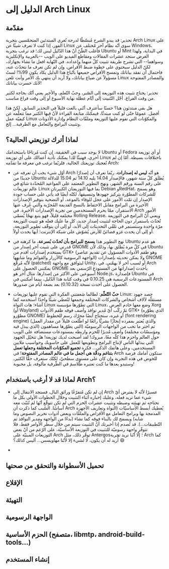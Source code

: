 الدليل إلى Arch Linux
========================
مقدّمة
-------
تحذير: قد يبدو الشرح مُبسّطًا لدرجة تُغري المبتدئين المتحمّسين بتجربة Arch Linux على الفور، إذا كنت لا تعرف شيئًا عن Linux سوى أنّه نظام آخر مُختلف عن Windows، فأغلب الظّنّ أنّ هذا الدّليل ليس لك؛ قد ترغب بتجربة Ubuntu أو Mint في البداية، ولهذا الغرض ستجد عشرات المقالات ومقاطع الفيديو على الويب --بالعربية والإنكليزية وسواهما-- التي تشرح طريقة تثبيت كلّ منهما وإعداده. في النّهاية افعل ما تشاء بجهازك، لكنّ الدليل سيحتوي على خطوة ضبط الأقراص، وإن لم تكن تعرف ما نتحدّث عنه، فاحتمال أن تفقد بياناتك وتمسح الأقراص جميعها باتّباع هذا الدليل يكاد يكون 99%! لستُ مسؤولاً عن ضياع بياناتك، ولا أريد أن ينتهي بك الأمر وأنت تلعن Linux والمصادر المفتوحة لأنك خسرت بياناتك!

تحذير: يحتاج تثبيت هذه التوزيعة إلى الصّبر، وحبّ التّعلم، والأخير يعني أنّك بحاجة لكثير من وقت الفراغ، أجّل التّثبيت إلى أيّام عطلة نهاية الأسبوع أو إلى وقت فراغ مناسب.

هل بقي مبتدئون هنا؟ حسنًا سأعترف أنّني بالغت قليلاً في التحذير السابق، لكنّ هذا أفضل. عمومًا حتّى لو كنت مبتدئًا، فيمكنك متابعة القراءة لأنّ فيها الكثير مما تتعلّمه عن كيفيّة عمل Linux والمكوّنات التي تقوم عليها التوزيعة وملفّات النظام وإدارة الأذونات وتثبيت البرامج والتعامل مع الطرفية... إلخ.

لماذا أترك توزيعتي الحالية؟
-------------------------------
لا يوجد سبب في الحقيقة، إن كنت مُرتاحًا باستخدامك Ubuntu أو Fedora أو أي توزيعة أخرى، فهنيئًا لك! يمكنك تأدية أعمالك على أي توزيعة Linux باختلافات بسيطة. أمّا إن لم تُعجبك توزيعتك الحالية، فلربّما ترغب في معرفة ما تقدّمه Arch:

* أوّل شيء يجب أن تعرفه عن Arch هو أنّه **ليس له إصدارات**، ربّما تعرف أن إصدارًا جديدًا من Ubuntu يُطلَق كلّ ستة شهور، فالإصدار 14.04 يليه 14.10 ثم 15.04 للدلالة على رقم السنة ورقم الشهر، ونهج التطوير المعتمد على المواعيد المُحدّدة شائع في عالم توزيعات Linux بما فيها التوزيعتان الكبيرتان Debian وRedHat، وهو يسمح للشركات المطوّرة بتركيز جهودها وتنسيقها، لكنّه أيضًا قد يأتي على حساب جودة الإصدار إن تمّت الأمور على عجل للوفاء بالموعد، أو التضحية بتوفير الإصدارات الأخيرة من البرامج مقابل الاحتفاظ بالنسخ القديمة المُجرّبة والتي عُرف عنها الاستقرار، ممّا يحرم المستخدمين من تجربة الإصدارات الأخيرة. في Arch الأمور مختلفة قليلاً، فهو يتبع نهجًا يُسمّى Rolling Release، ويعني أنّ البرامج في التوزيعة تُحدّث باستمرار دون الحاجة لتثبيت إصدار جديد، كل ما عليك فعله هو تثبيت التوزيعة مرّة واحدة وستستمر في تلقّي التحديثات إلى الأبد، أو إلى أن يتوقّف تطوير التوزيعة، أو إلى أن يحدث غزو فضائيّ للأرض يُشوّش على شبكة الإنترنت؛ أيها يحدث أولاً.

* نهج التطوير هذا **يسمح للبرامج بأن تُحدّث بُسرعة**، ما كرهته في Ubuntu هو عدم قدرتي على تثبيت آخر إصدار من GNOME في كلّ مرة يُطلق بها، وذلك لأن Ubuntu يستخدم إصدارات أقدم من GTK+ (وهو طقم الأدوات المسؤول عن تقديم عناصر الواجهة الرسومية كالأزرار والقوائم وما شابهها) ولا يمكن تحديثه بإصدارات GNOME لأنّه مُرقَّع (patched) ليتوافق مع واجهة Unity، أو لسبب آخر لا يهمّني. في Arch يمكنني الحصول على GNOME بأحدث إصداراتها من المستودع الرّسمي بعد أسبوعين على الأكثر من إصدارها. مثال آخر هو Node.js، فإصدارة Ubuntu في المستودعات الرسمية هي 0.10.25 في وقت كتابة هذا الدّليل، بينما أمكنني في Arch الحصول على أحدث نسخة (0.10.32) بعد بضعة أيام من صدورها.

* **حبّ التّعلّم**: لطالما شغفتني الفكرة التي تقوم عليها توزيعات Linux: حصد جهود مستقلّة لآلاف أشخاص والشركات المختلفة وجمعها لتُعطي شيئًا واحدًا أستخدمه كما أشاء؛ هات النواة Linux التي تطوّرها مؤسسة Linux، وضع معها خادم العرض Xorg (أو Wayland) ثمّ ركّب أيّ مُدير نوافذ وأضف فوقه طقم الأدوات GTK+ (الذي يطوّره مطوّرو GNOME) أو غيره، ستحتاج أيضًا محرّك رسم للخطوط (font rendering engine) (والذي يُعتبر بمفرده إنجازًا بشريًّا رائعًا لو اطّلعت قليلاً عن مقدار العمل الذي يبذل فيه) ثم اختر ما تحب من الواجهات الرسوميّة (التي يطوّرها مساهمون ومؤسسّات مختلفة) وأضف مُديرًا للحزم واربطه بمستودعات مستضافة على الويب حول العالم واحزم هذا كلّه معًا، مبروك! لقد أصبحت لديك توزيعة! هل تتخيّل الجهود التي يبذلها الناس لإنتاج البرامج وتطويعها للعمل على حاسوبك وحواسيب ملايين المستخدمين، وعلى هاتفك الذكي... فكرة __تجميع المكوّنات المختلفة وجعلها تعمل بتناغم ودقّة هي أجمل ما في عالم المصادر المفتوحة__! في Arch ستكون أمامك فرصة للخوض في هذه التجربة وإن كان على مستوى سطحيّ، لكنّك ستعرف حقًّا الكثير، وستبدو بعدها ما كنت تعتبره طّلاسمَ في الطّرفية مألوفة، بل محبوبة!

لماذا قد لا أرغب باستخدام Arch؟
---------------------------------

* إن لم تكن مُتفرّغًا ورائق البال، فستجد الانتقال إلى Arch عسيرًا لأنّه لا يفترض أيّ شيء عما تريد فعله، وعليك إخباره أثناء التثبيت وخلال الخطوات الأولى بكل ما تحتاجه ثم تهيئته وضبطه وتثبيت عشرات الحزم التي لم تكن تتوقّع أنّها لم تُثبّت معه أساسًا. السّبب كما ذكرت أن Arch يُعطيك أبسط الأساسيّات (النواة وتعاريف الأجهزة المدمجة بها وبرامج التعامل مع الأقراص والملفّات وبعض أدوات تحرير النصوص وما شابه) ويسمح لك بالبناء فوقه كما تشاء (بدءًا من الواجهة ومدير النوافذ ثم التّطبيقات...). قد تُصدم إذا أخبرتك أنّ التثبيت سيتم من خلال سطر الأوامر فقط، فلا تتوفّر واجهة رسوميّة للتثبيت في التوزيعة الأساسيّة، على الرّغم من أنّ بعض التوزيعات المبنيّة على Arch توفّر ذلك، مثل Antergos؛ إلّا أنّنا نريد تجربة Arch كما أُريد له أن يكون، لا لشيء إلا لأنّنا مهاويسس... أليس كذلك؟ :smile:

* 


تحميل الأسطوانة والتحقق من صحتها
-----------------------------------

الإقلاع
-------

التهيئة
-------

الواجهة الرسومية
-----------------

الحزم الأساسية (متصفح، libmtp، android-build-tools...)
------------------

إنشاء المستخدم
---------------
